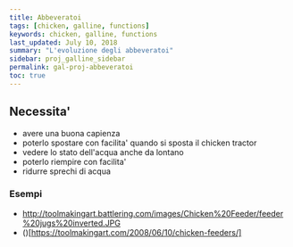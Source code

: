 ```yaml
---
title: Abbeveratoi
tags: [chicken, galline, functions]
keywords: chicken, galline, functions
last_updated: July 10, 2018
summary: "L'evoluzione degli abbeveratoi"
sidebar: proj_galline_sidebar
permalink: gal-proj-abbeveratoi
toc: true
---
```


## Necessita'
- avere una buona capienza
- poterlo spostare con facilita' quando si sposta il chicken tractor
- vedere lo stato dell'acqua anche da lontano
- poterlo riempire con facilita'
- ridurre sprechi di acqua


### Esempi
- http://toolmakingart.battlering.com/images/Chicken%20Feeder/feeder%20jugs%20inverted.JPG
- ()[https://toolmakingart.com/2008/06/10/chicken-feeders/]